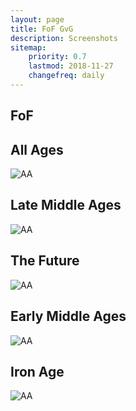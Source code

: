 ```yaml
---
layout: page
title: FoF GvG
description: Screenshots
sitemap:
    priority: 0.7
    lastmod: 2018-11-27
    changefreq: daily
---
```

## FoF

<h2 class="box align-center">All Ages</h2>

<span class="image fit"><img src="images/fof/AA.png" alt="AA"></span>

<h2 class="box align-center">Late Middle Ages</h2>

<span class="image fit"><img src="images/fof/lma.png" alt="AA"></span>

<h2 class="box align-center">The Future</h2>

<span class="image fit"><img src="images/fof/Future.png" alt="AA"></span>

<h2 class="box align-center">Early Middle Ages</h2>

<span class="image fit"><img src="images/fof/ema.png" alt="AA"></span>

<h2 class="box align-center">Iron Age</h2>

<span class="image fit"><img src="images/fof/IA.png" alt="AA"></span>